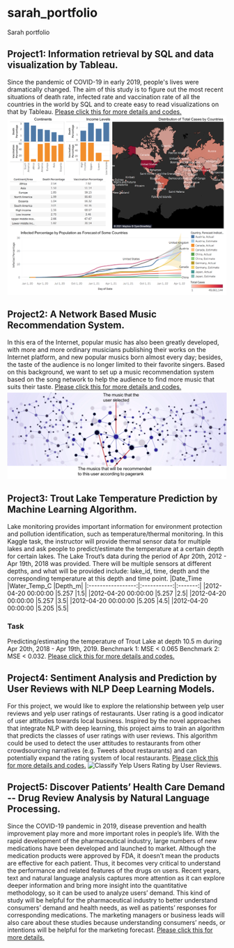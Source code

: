 # sarah_portfolio
Sarah portfolio

## Project1: Information retrieval by SQL and data visualization by Tableau.
Since the pandemic of COVID-19 in early 2019, people's lives were dramatically changed. The aim of this study is to figure out the most recent situations of death rate, infected rate and vaccination rate of all the countries in the world by SQL and to create easy to read visualizations on that by Tableau.
[Please click this for more details and codes.](https://github.com/sarahzhao21/COVID-19-study-by-SQL-and-visualization-by-Tableau.git)
![2021 COVID-19 Would Situation Dashboard](https://github.com/sarahzhao21/COVID-19-study-by-SQL-and-visualization-by-Tableau/blob/7fca289b8a60db0714d48cd2ca5bb14e80193d0e/COVID%20visualization%202021.png)


## Project2: A Network Based Music Recommendation System.
In this era of the Internet, popular music has also been greatly developed, with more and more ordinary musicians publishing their works on the Internet platform, and new popular musics born almost every day; besides, the taste of the audience is no longer limited to their favorite singers. Based on this background, we want to set up a music recommendation system based on the song network to help the audience to find more music that suits their taste.
[Please click this for more details and codes.](https://github.com/sarahzhao21/A-Recommendation-System-Based-on-Network.git)
![The network graph based on users history of a music website](https://github.com/sarahzhao21/A-Recommendation-System-Based-on-Network/blob/b5cfd422d5d336eca932ee38dec3c2172c4123fb/images/Recommendation%20graph.png)


## Project3: Trout Lake Temperature Prediction by Machine Learning Algorithm.
Lake monitoring provides important information for environment protection and pollution identification, such as temperature/thermal monitoring. In this Kaggle task, the instructor will provide thermal sensor data for multiple lakes and ask people to predict/estimate the temperature at a certain depth for certain lakes. The Lake Trout’s data during the period of Apr 20th, 2012 - Apr 19th, 2018 was provided. There will be multiple sensors at different depths, and what will be provided include: lake_id, time, depth and the corresponding temperature at this depth and time point.
|Date_Time	           |Water_Temp_C	|Depth_m|
|:-----------------:|:-----------:|:-------:|
|2012-04-20 00:00:00	 |5.257	        |1.5|
|2012-04-20 00:00:00	 |5.257        	|2.5|
|2012-04-20 00:00:00	 |5.257       	|3.5|
|2012-04-20 00:00:00	 |5.205	        |4.5|
|2012-04-20 00:00:00	 |5.205         |5.5|

### Task
Predicting/estimating the temperature of Trout Lake at depth 10.5 m during Apr 20th, 2018 - Apr 19th, 2019. 
Benchmark 1:  MSE < 0.065
Benchmark 2:  MSE < 0.032.
[Please click this for more details and codes.](https://github.com/sarahzhao21/SI670_Kaggle_Competetion_Temperature_Prediction.git)

## Project4: Sentiment Analysis and Prediction by User Reviews with NLP Deep Learning Models.
For this project, we would like to explore the relationship between yelp user reviews and yelp user ratings of restaurants. User rating is a good indicator of user attitudes towards local business. Inspired by the novel approaches that integrate NLP with deep learning, this project aims to train an algorithm that predicts the classes of user ratings with user reviews. This algorithm could be used to detect the user attitudes to restaurants from other crowdsourcing narratives (e.g. Tweets about restaurants) and can potentially expand the rating system of local restaurants.
[Please click this for more details and codes.](https://github.com/sarahzhao21/SI-670-Maching-Learning-Project.git)
![Classify Yelp Users Rating by User Reviews.](https://user-images.githubusercontent.com/54957469/119426199-c50e3d00-bcd6-11eb-9fce-ac7690411a9a.jpg)

## Project5: Discover Patients’ Health Care Demand -- Drug Review Analysis by Natural Language Processing.
Since the COVID-19 pandemic in 2019, disease prevention and health improvement play more and more important roles in people’s life. With the rapid development of the pharmaceutical industry, large numbers of new medications have been developed and launched to market. Although the medication products were approved by FDA, it doesn’t mean the products are effective for each patient. Thus, it becomes very critical to understand the performance and related features of the drugs on users. Recent years, text and natural language analysis captures more attention as it can explore deeper information and bring more insight into the quantitative methodology, so it can be used to analyze users’ demand.
This kind of study will be helpful for the pharmaceutical industry to better understand consumers’ demand and health needs, as well as patients’ responses for corresponding medications. The marketing managers or business leads will also care about these studies because understanding consumers’ needs, or intentions will be helpful for the marketing forecast. 
[Please click this for more details.](https://xinyiz-13686.medium.com/discover-customers-health-care-demand-drug-review-analysis-by-natural-language-processing-8aaa5c9f2e57)
